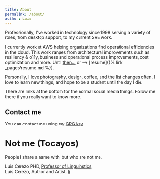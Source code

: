 ```yaml
---
title: About
permalink: /about/
author: Luis
---
```


Professionally, I've worked in technology since 1998 serving a variety of roles, from desktop support, to my current SRE work.

I currently work at AWS helping organizations find operational efficiencies in the cloud. This work ranges from architectural improvements such as resiliency & o11y, business and operational process improvements, cost optimization and more. 
Until [then...](https://www.linkedin.com/in/luiscerezo/) or --> [resume]({% link _pages/resume.md %}).


Personally, I love photography, design, coffee, and the list changes often. I love to learn new things, and hope to be a student until the day I die.

There are links at the bottom for the normal social media things. Follow me there if you really want to know more.
## Contact me
You can contact me using my [GPG key](/gpgpub.txt)


# Not me (Tocayos)
People I share a name with, but who are not me.

Luis Cerezo PHD, [Professor of Linguinstics](https://www.linkedin.com/in/luiscerezophd/)  
Luis Cerezo, Author and Artist. [li](https://www.linkedin.com/in/lcerezo/)

